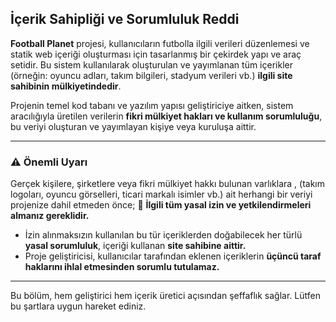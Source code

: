 ## İçerik Sahipliği ve Sorumluluk Reddi

**Football Planet** projesi, kullanıcıların futbolla ilgili verileri düzenlemesi ve statik web içeriği oluşturması için tasarlanmış bir çekirdek yapı ve araç setidir. Bu sistem kullanılarak oluşturulan ve yayımlanan tüm içerikler (örneğin: oyuncu adları, takım bilgileri, stadyum verileri vb.) **ilgili site sahibinin mülkiyetindedir**.

Projenin temel kod tabanı ve yazılım yapısı geliştiriciye aitken, sistem aracılığıyla üretilen verilerin **fikri mülkiyet hakları ve kullanım sorumluluğu**,  bu veriyi oluşturan ve yayımlayan kişiye veya kuruluşa aittir.

---

### ⚠️ Önemli Uyarı

Gerçek kişilere, şirketlere veya fikri mülkiyet hakkı bulunan varlıklara , (takım logoları, oyuncu görselleri, ticari markalı isimler vb.)   ait herhangi bir veriyi projenize dahil etmeden önce;
📌 **İlgili tüm yasal izin ve yetkilendirmeleri almanız gereklidir.**
* İzin alınmaksızın kullanılan bu tür içeriklerden doğabilecek her türlü **yasal sorumluluk**, içeriği kullanan **site sahibine aittir.**
* Proje geliştiricisi, kullanıcılar tarafından eklenen içeriklerin  **üçüncü taraf haklarını ihlal etmesinden sorumlu tutulamaz.**

---

Bu bölüm, hem geliştirici hem içerik üretici açısından şeffaflık sağlar.  Lütfen bu şartlara uygun hareket ediniz.
